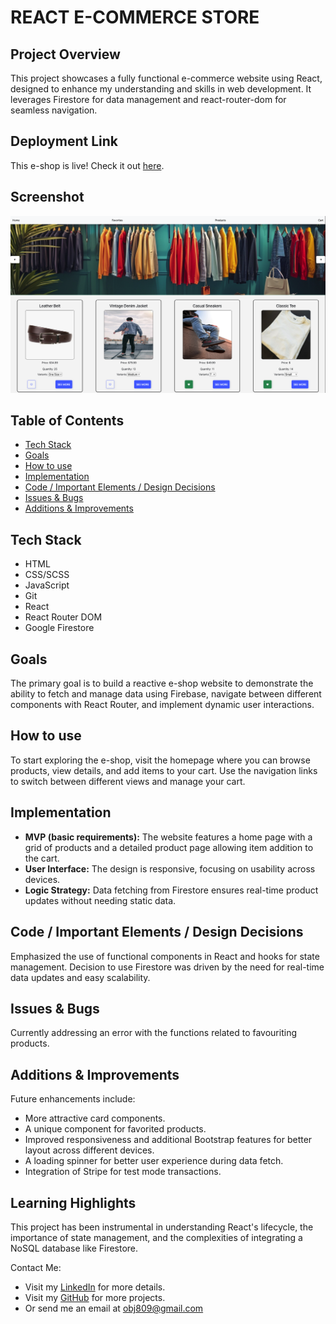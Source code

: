 # REACT E-COMMERCE STORE

## Project Overview
This project showcases a fully functional e-commerce website using React, designed to enhance my understanding and skills in web development. It leverages Firestore for data management and react-router-dom for seamless navigation.

## Deployment Link
This e-shop is live! Check it out [here](https://react-ecommerce-store-project.netlify.app/).

## Screenshot
![E-shop Homepage](public/home-page.png)

## Table of Contents
- [Tech Stack](#tech-stack)
- [Goals](#goals)
- [How to use](#how-to-use)
- [Implementation](#implementation)
- [Code / Important Elements / Design Decisions](#code--important-elements--design-decisions)
- [Issues & Bugs](#issues--bugs)
- [Additions & Improvements](#additions--improvements)

## Tech Stack
- HTML
- CSS/SCSS
- JavaScript
- Git
- React
- React Router DOM
- Google Firestore

## Goals
The primary goal is to build a reactive e-shop website to demonstrate the ability to fetch and manage data using Firebase, navigate between different components with React Router, and implement dynamic user interactions.

## How to use
To start exploring the e-shop, visit the homepage where you can browse products, view details, and add items to your cart. Use the navigation links to switch between different views and manage your cart.

## Implementation
- **MVP (basic requirements):** The website features a home page with a grid of products and a detailed product page allowing item addition to the cart.
- **User Interface:** The design is responsive, focusing on usability across devices.
- **Logic Strategy:** Data fetching from Firestore ensures real-time product updates without needing static data.

## Code / Important Elements / Design Decisions
Emphasized the use of functional components in React and hooks for state management. Decision to use Firestore was driven by the need for real-time data updates and easy scalability.

## Issues & Bugs
Currently addressing an error with the functions related to favouriting products.

## Additions & Improvements
Future enhancements include:
- More attractive card components.
- A unique component for favorited products.
- Improved responsiveness and additional Bootstrap features for better layout across different devices.
- A loading spinner for better user experience during data fetch.
- Integration of Stripe for test mode transactions.

## Learning Highlights
This project has been instrumental in understanding React's lifecycle, the importance of state management, and the complexities of integrating a NoSQL database like Firestore.

Contact Me:
- Visit my [LinkedIn](https://www.linkedin.com/in/obj809/) for more details.
- Visit my [GitHub](https://github.com/cyberforge1) for more projects.
- Or send me an email at obj809@gmail.com
